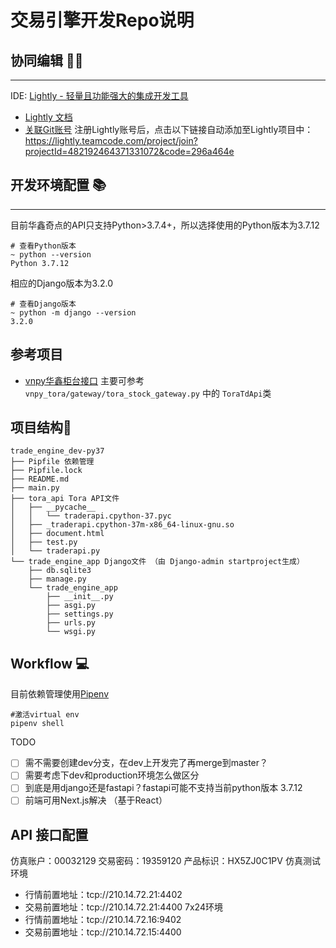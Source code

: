 # 交易引擎开发Repo说明

## 协同编辑 👨‍💻
---
IDE: [Lightly - 轻量且功能强大的集成开发工具](https://lightly.teamcode.com) 
- [Lightly 文档](https://lightly.teamcode.com/docs/introduction)
- [关联Git账号](https://lightly.teamcode.com/docs/version-control/git-relate)
注册Lightly账号后，点击以下链接自动添加至Lightly项目中：
https://lightly.teamcode.com/project/join?projectId=482192464371331072&code=296a464e


## 开发环境配置 📚
---
目前华鑫奇点的API只支持Python>3.7.4+，所以选择使用的Python版本为3.7.12
```
# 查看Python版本
~ python --version 
Python 3.7.12
``` 
相应的Django版本为3.2.0
```
# 查看Django版本
~ python -m django --version 
3.2.0
```

## 参考项目

- [vnpy华鑫柜台接口](https://github.com/vnpy/vnpy_tora) 主要可参考 ``` vnpy_tora/gateway/tora_stock_gateway.py``` 中的 ```ToraTdApi```类


## 项目结构🌳
```.
trade_engine_dev-py37
├── Pipfile 依赖管理
├── Pipfile.lock
├── README.md
├── main.py
├── tora_api Tora API文件
│   ├── __pycache__
│   │   └── traderapi.cpython-37.pyc
│   ├── _traderapi.cpython-37m-x86_64-linux-gnu.so
│   ├── document.html
│   ├── test.py
│   └── traderapi.py
└── trade_engine_app Django文件 （由 Django-admin startproject生成）
    ├── db.sqlite3
    ├── manage.py
    └── trade_engine_app
        ├── __init__.py
        ├── asgi.py
        ├── settings.py
        ├── urls.py
        └── wsgi.py
```



## Workflow 💻

目前依赖管理使用[Pipenv](https://pipenv.pypa.io/en/latest)
```
#激活virtual env
pipenv shell
```






TODO
 
- [ ] 需不需要创建dev分支，在dev上开发完了再merge到master？
- [ ] 需要考虑下dev和production环境怎么做区分
- [ ] 到底是用django还是fastapi？fastapi可能不支持当前python版本 3.7.12
- [ ] 前端可用Next.js解决 （基于React）

## API 接口配置 


仿真账户：00032129 
交易密码：19359120
产品标识：HX5ZJ0C1PV
仿真测试环境
- 行情前置地址：tcp://210.14.72.21:4402
- 交易前置地址：tcp://210.14.72.21:4400
7x24环境
- 行情前置地址：tcp://210.14.72.16:9402
- 交易前置地址：tcp://210.14.72.15:4400



